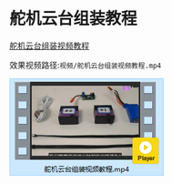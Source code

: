 # 舵机云台组装教程



[舵机云台组装视频教程](http://v.qq.com/x/page/z304572mylo.html)

效果视频路径:`视频/舵机云台组装视频教程.mp4`

![舵机云台组装教程](image\舵机云台组装教程.png)